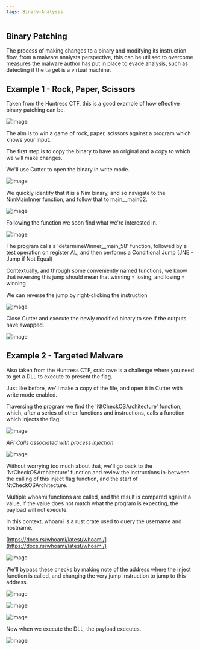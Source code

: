 ```yaml
---
tags: Binary-Analysis
---
```



## Binary Patching

The process of making changes to a binary and modifying its instruction flow, from a malware analysts perspective, this can be utilised to overcome measures the malware author has put in place to evade analysis, such as detecting if the target is a virtual machine.

## Example 1 - Rock, Paper, Scissors

Taken from the Huntress CTF, this is a good example of how effective binary patching can be.

![image](https://github.com/MZHeader/MZHeader.github.io/assets/151963631/6984b703-2d47-4dd2-96a5-ffff3a8f1fe8)

The aim is to win a game of rock, paper, scissors against a program which knows your input.

The first step is to copy the binary to have an original and a copy to which we will make changes.

We'll use Cutter to open the binary in write mode.

![image](https://github.com/MZHeader/MZHeader.github.io/assets/151963631/c2873273-e3c7-49bb-b0e1-008483858086)

We quickly identify that it is a Nim binary, and so navigate to the NimMainInner function, and follow that to main__main62.

![image](https://github.com/MZHeader/MZHeader.github.io/assets/151963631/177ff89e-d11d-4c6d-a45e-bbad4f30562d)

Following the function we soon find what we're interested in.

![image](https://github.com/MZHeader/MZHeader.github.io/assets/151963631/f313d08d-cd8a-4076-859e-b8cd6796abf5)

The program calls a 'determineWinner__main_58' function, followed by a test operation on register AL, and then performs a Conditional Jump (JNE - Jump if Not Equal)

Contextually, and through some conveniently named functions, we know that reversing this jump should mean that winning = losing, and losing = winning

We can reverse the jump by right-clicking the instruction

![image](https://github.com/MZHeader/MZHeader.github.io/assets/151963631/4c0d72af-45db-4781-a3ad-95a10d31c446)

Close Cutter and execute the newly modified binary to see if the outputs have swapped.

![image](https://github.com/MZHeader/MZHeader.github.io/assets/151963631/67cd1a41-89fc-4b07-bb92-47609bf8b734)

## Example 2 - Targeted Malware

Also taken from the Huntress CTF, crab rave is a challenge where you need to get a DLL to execute to present the flag.

Just like before, we'll make a copy of the file, and open it in Cutter with write mode enabled.

Traversing the program we find the 'NtCheckOSArchitecture' function, which, after a series of other functions and instructions, calls a function which injects the flag.

![image](https://github.com/MZHeader/MZHeader.github.io/assets/151963631/f7704492-1a10-4202-873e-5eff46590d1a)

_API Calls associated with process injection_

![image](https://github.com/MZHeader/MZHeader.github.io/assets/151963631/06931740-f9f5-42f9-9d96-19a8444f1f49)

Without worrying too much about that, we'll go back to the 'NtCheckOSArchitecture' function and review the instructions in-between the calling of this inject flag function, and the start of NtCheckOSArchitecture.

Multiple whoami functions are called, and the result is compared against a value, if the value does not match what the program is expecting, the payload will not execute.

In this context, whoami is a rust crate used to query the username and hostname.

[https://docs.rs/whoami/latest/whoami/](https://docs.rs/whoami/latest/whoami/) 

![image](https://github.com/MZHeader/MZHeader.github.io/assets/151963631/3fcc8191-ba3b-44c0-a0a5-a5ba7dd65431)

We'll bypass these checks by making note of the address where the inject function is called, and changing the very jump instruction to jump to this address. 

![image](https://github.com/MZHeader/MZHeader.github.io/assets/151963631/06ed8f8d-762b-4650-8500-b7f709730255)

![image](https://github.com/MZHeader/MZHeader.github.io/assets/151963631/d8bffbc7-42d5-4db1-a2c7-7c2c2f268c74)

![image](https://github.com/MZHeader/MZHeader.github.io/assets/151963631/94a06e9e-d141-4dca-8552-02adf78275ff)

Now when we execute the DLL, the payload executes.

![image](https://github.com/MZHeader/MZHeader.github.io/assets/151963631/1e0a47ee-c95f-46d7-ab63-7373c250d3c4)





